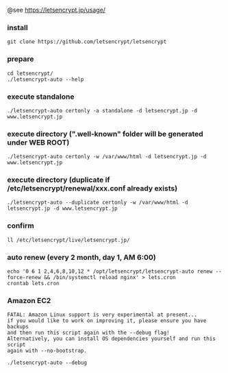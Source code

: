 @see https://letsencrypt.jp/usage/

### install
	git clone https://github.com/letsencrypt/letsencrypt

### prepare
	cd letsencrypt/
	./letsencrypt-auto --help
	
### execute standalone
	./letsencrypt-auto certonly -a standalone -d letsencrypt.jp -d www.letsencrypt.jp

### execute directory (".well-known" folder will be generated under WEB ROOT)
	./letsencrypt-auto certonly -w /var/www/html -d letsencrypt.jp -d www.letsencrypt.jp

### execute directory (duplicate if /etc/letsencrypt/renewal/xxx.conf already exists)
	./letsencrypt-auto --duplicate certonly -w /var/www/html -d letsencrypt.jp -d www.letsencrypt.jp

### confirm
	ll /etc/letsencrypt/live/letsencrypt.jp/

### auto renew (every 2 month, day 1, AM 6:00)
	echo '0 6 1 2,4,6,8,10,12 * /opt/letsencrypt/letsencrypt-auto renew --force-renew && /bin/systemctl reload nginx' > lets.cron
	crontab lets.cron




### Amazon EC2
~~~
FATAL: Amazon Linux support is very experimental at present...
if you would like to work on improving it, please ensure you have backups
and then run this script again with the --debug flag!
Alternatively, you can install OS dependencies yourself and run this script
again with --no-bootstrap.
~~~

	./letsencrypt-auto --debug
